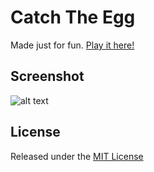 # Catch The Egg
Made just for fun. [Play it here!](http://shtange.com/catch-the-egg/)

## Screenshot
![alt text](https://raw.githubusercontent.com/shtange/catch-the-egg/master/catch-the-egg-screen.jpg "Catch The Egg")

## License
Released under the [MIT License](http://www.opensource.org/licenses/mit-license.php)
